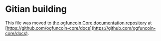 Gitian building
================

This file was moved to [the ogfuncoin Core documentation repository](https://github.com/ogfuncoin-core/docs/blob/master/gitian-building.md) at [https://github.com/ogfuncoin-core/docs](https://github.com/ogfuncoin-core/docs).
